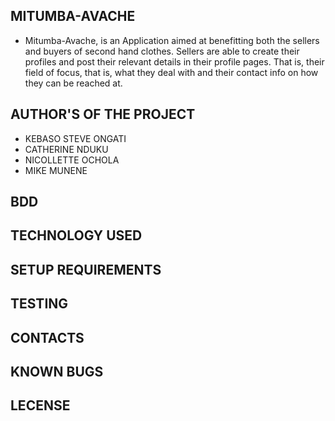 ## MITUMBA-AVACHE

- 
     Mitumba-Avache, is an Application aimed at benefitting both the sellers and buyers of second hand clothes.
     Sellers are able to create their profiles and post their relevant details in their profile pages.
     That is, their field of focus, that is, what they deal with and their contact info on how they can be reached at.

## AUTHOR'S OF THE PROJECT

- KEBASO STEVE ONGATI
- CATHERINE NDUKU
- NICOLLETTE OCHOLA
- MIKE MUNENE


## BDD 

## TECHNOLOGY USED

## SETUP REQUIREMENTS

## TESTING 

## CONTACTS 

## KNOWN BUGS

## LECENSE

